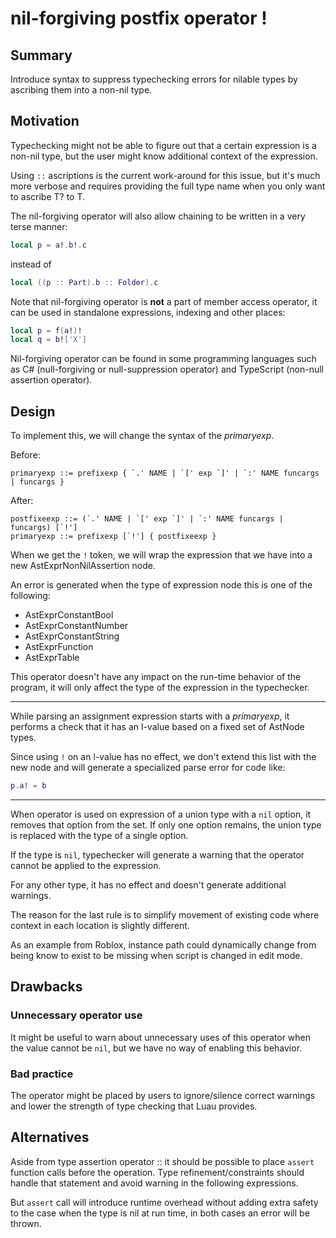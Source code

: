 # nil-forgiving postfix operator !

## Summary

Introduce syntax to suppress typechecking errors for nilable types by ascribing them into a non-nil type.

## Motivation

Typechecking might not be able to figure out that a certain expression is a non-nil type, but the user might know additional context of the expression.

Using `::` ascriptions is the current work-around for this issue, but it's much more verbose and requires providing the full type name when you only want to ascribe T? to T.

The nil-forgiving operator will also allow chaining to be written in a very terse manner:
```lua
local p = a!.b!.c
```
instead of
```lua
local ((p :: Part).b :: Folder).c
```

Note that nil-forgiving operator is **not** a part of member access operator, it can be used in standalone expressions, indexing and other places:
```lua
local p = f(a!)!
local q = b!['X']
```

Nil-forgiving operator can be found in some programming languages such as C# (null-forgiving or null-suppression operator) and TypeScript (non-null assertion operator).

## Design

To implement this, we will change the syntax of the *primaryexp*.

Before:
```
primaryexp ::= prefixexp { `.' NAME | `[' exp `]' | `:' NAME funcargs | funcargs }
```
After:
```
postfixeexp ::= (`.' NAME | `[' exp `]' | `:' NAME funcargs | funcargs) [`!']
primaryexp ::= prefixexp [`!'] { postfixeexp }
```

When we get the `!` token, we will wrap the expression that we have into a new AstExprNonNilAssertion node.

An error is generated when the type of expression node this is one of the following:
* AstExprConstantBool
* AstExprConstantNumber
* AstExprConstantString
* AstExprFunction
* AstExprTable

This operator doesn't have any impact on the run-time behavior of the program, it will only affect the type of the expression in the typechecker.

---
While parsing an assignment expression starts with a *primaryexp*, it performs a check that it has an l-value based on a fixed set of AstNode types.

Since using `!` on an l-value has no effect, we don't extend this list with the new node and will generate a specialized parse error for code like:
```lua
p.a! = b
```

---
When operator is used on expression of a union type with a `nil` option, it removes that option from the set.
If only one option remains, the union type is replaced with the type of a single option.

If the type is `nil`, typechecker will generate a warning that the operator cannot be applied to the expression.

For any other type, it has no effect and doesn't generate additional warnings.

The reason for the last rule is to simplify movement of existing code where context in each location is slightly different.

As an example from Roblox, instance path could dynamically change from being know to exist to be missing when script is changed in edit mode.

## Drawbacks

### Unnecessary operator use

It might be useful to warn about unnecessary uses of this operator when the value cannot be `nil`, but we have no way of enabling this behavior.

### Bad practice

The operator might be placed by users to ignore/silence correct warnings and lower the strength of type checking that Luau provides.

## Alternatives

Aside from type assertion operator :: it should be possible to place `assert` function calls before the operation.
Type refinement/constraints should handle that statement and avoid warning in the following expressions.

But `assert` call will introduce runtime overhead without adding extra safety to the case when the type is nil at run time, in both cases an error will be thrown.
